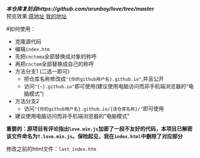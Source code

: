 ***本仓库复刻自https://github.com/arunboy/love/tree/master***  
预览效果:[原地址](https://arunboy.github.io/love/) [我的地址](https://cnctem.github.io/love/)

#如何使用：
- 克隆源代码
- 编辑`index.htm`
- 先把`cnctema`全部替换成对象的称呼
- 再把`cnctem`全部替换成自己的称呼
- 方法分支1 (二选一即可)
  - 把仓库名称修改成`"{你的github用户名}.github.io"`,并且公开
  - 访问`"{~}.github.io"`即可使用(建议使用电脑访问而非手机端浏览器的“电脑模式”)
- 方法分支2
  - 访问`"{你的github用户名}.github.io/{该仓库名称}/"`即可使用
- 建议使用电脑访问而非手机端浏览器的“电脑模式”

**重要的：原项目有评论指出`love.min.js`加密了一段不友好的代码，本项目已解密该文件命名为`T.love.min.js`。保险起见，我在`index.html`中删除了对应部分**  

修改之前的html文件：`last_index.htm`
